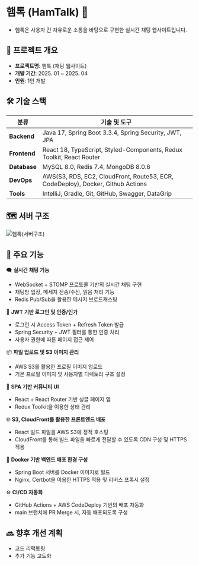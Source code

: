# 햄톡 (HamTalk) 🐹
- 햄톡은 사용자 간 자유로운 소통을 바탕으로 구현한 실시간 채팅 웹사이트입니다.

## 📌 프로젝트 개요
- **프로젝트명**: 햄톡 (채팅 웹사이트)
- **개발 기간**: 2025. 01 ~ 2025. 04 
- **인원**: 1인 개발

## 🛠 기술 스택

| **분류**       | **기술 및 도구**                                                                 |
|----------------|----------------------------------------------------------------------------------|
| **Backend**    | 	Java 17, Spring Boot 3.3.4, Spring Security, JWT, JPA                           |
| **Frontend**   |  React 18, TypeScript, Styled-Components, Redux Toolkit, React Router            |
| **Database**   |  MySQL 8.0, Redis 7.4, MongoDB 8.0.6                                             |
| **DevOps**     |  AWS(S3, RDS, EC2, CloudFront, Route53, ECR, CodeDeploy), Docker, Github Actions |
| **Tools**      |  IntelliJ, Gradle, Git, GitHub, Swagger, DataGrip                                |

## 🗺️ 서버 구조
![햄톡(서버구조)](https://github.com/user-attachments/assets/32f0ab9d-7d7d-44a9-9fcf-432707998f33)

## 🚀 주요 기능
🗨️ **실시간 채팅 기능**
  - WebSocket + STOMP 프로토콜 기반의 실시간 채팅 구현
  - 채팅방 입장, 메세지 전송/수신, 읽음 처리 기능
  - Redis Pub/Sub을 활용한 메시지 브로드캐스팅
    
🔐 **JWT 기반 로그인 및 인증/인가**
  - 로그인 시 Access Token + Refresh Token 발급
  - Spring Security + JWT 필터를 통한 인증 처리
  - 사용자 권한에 따른 페이지 접근 제어
    
📦 **파일 업로드 및 S3 이미지 관리**
  - AWS S3를 활용한 프로필 이미지 업로드
  - 기본 프로필 이미지 및 사용자별 디렉토리 구조 설정
    
💬 **SPA 기반 커뮤니티 UI**
  - React + React Router 기반 싱글 페이지 앱
  - Redux Toolkit을 이용한 상태 관리
    
🌐 **S3, CloudFront를 활용한 프론트엔드 배포**
  - React 빌드 파일을 AWS S3에 정적 호스팅
  - CloudFront를 통해 빌드 파일을 빠르게 전달할 수 있도록 CDN 구성 및 HTTPS 적용
  
🐳 **Docker 기반 백엔드 배포 환경 구성**  
  - Spring Boot 서버를 Docker 이미지로 빌드
  - Nginx, Certbot을 이용한 HTTPS 적용 및 리버스 프록시 설정
    
⚙️ **CI/CD 자동화**
  - GitHub Actions + AWS CodeDeploy 기반의 배포 자동화
  - main 브랜치에 PR Merge 시, 자동 배포되도록 구성

## 🔜 향후 개선 계획
- 코드 리팩토링
- 추가 기능 고도화





